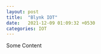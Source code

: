```yaml
---
layout: post
title:  "Blynk IOT"
date:   2021-12-09 01:09:32 +0530
categories: IOT
---
```


Some Content